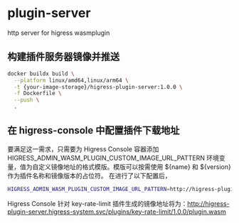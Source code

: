 # plugin-server
http server for higress wasmplugin
## 构建插件服务器镜像并推送
```bash
docker buildx build \
  --platform linux/amd64,linux/arm64 \
  -t {your-image-storage}/higress-plugin-server:1.0.0 \
  -f Dockerfile \
  --push \
  .
```
## 在 higress-console 中配置插件下载地址
要满足这一需求，只需要为 Higress Console 容器添加 HIGRESS_ADMIN_WASM_PLUGIN_CUSTOM_IMAGE_URL_PATTERN 环境变量，值为自定义镜像地址的格式模版。模版可以按需使用 ${name} 和 ${version} 作为插件名称和镜像版本的占位符。
在进行了以下配置后，
```bash
HIGRESS_ADMIN_WASM_PLUGIN_CUSTOM_IMAGE_URL_PATTERN=http://higress-plugin-server.higress-system.svc/plugins/${name}/${version}/plugin.wasm
```
Higress Console 针对 key-rate-limit 插件生成的镜像地址将为：http://higress-plugin-server.higress-system.svc/plugins/key-rate-limit/1.0.0/plugin.wasm
